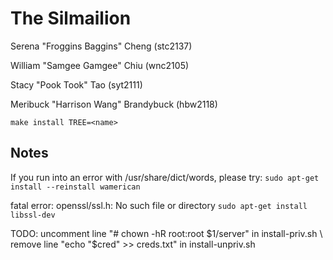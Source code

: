 # The Silmailion

Serena "Froggins Baggins" Cheng (stc2137)

William "Samgee Gamgee" Chiu (wnc2105)

Stacy "Pook Took" Tao (syt2111)

Meribuck "Harrison Wang" Brandybuck (hbw2118)


`make install TREE=<name>`

## Notes

If you run into an error with /usr/share/dict/words, please try:
`sudo apt-get install --reinstall wamerican`

fatal error: openssl/ssl.h: No such file or directory
`sudo apt-get install libssl-dev`



TODO:
uncomment line "# chown -hR root:root $1/server" in install-priv.sh \
remove line "echo "$cred" >> creds.txt" in install-unpriv.sh